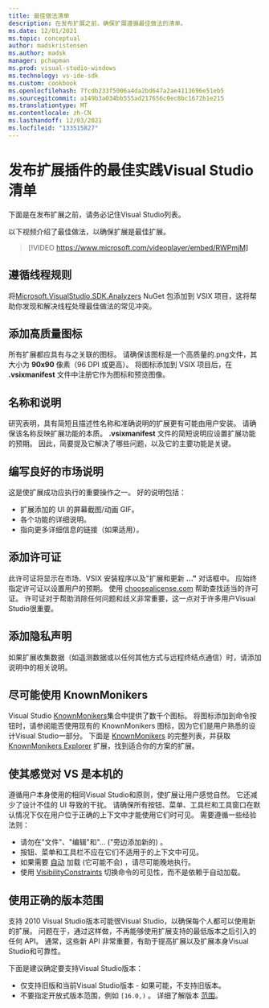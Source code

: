 ```yaml
---
title: 最佳做法清单
description: 在发布扩展之前，确保扩展遵循最佳做法的清单。
ms.date: 12/01/2021
ms.topic: conceptual
author: madskristensen
ms.author: madsk
manager: pchapman
ms.prod: visual-studio-windows
ms.technology: vs-ide-sdk
ms.custom: cookbook
ms.openlocfilehash: 7fcdb233f5006a4da2bd647a2ae4113696e51eb5
ms.sourcegitcommit: a149b3a034bb555ad217656c0ec8bc1672b1e215
ms.translationtype: MT
ms.contentlocale: zh-CN
ms.lasthandoff: 12/03/2021
ms.locfileid: "133515827"
---
```

# <a name="best-practices-checklist-to-publish-a-visual-studio-extension"></a>发布扩展插件的最佳实践Visual Studio清单

下面是在发布扩展之前，请务必记住Visual Studio列表。

以下视频介绍了最佳做法，以确保扩展是最佳扩展。

> [!VIDEO https://www.microsoft.com/videoplayer/embed/RWPmjM]

## <a name="adhere-to-threading-rules"></a>遵循线程规则
将[Microsoft.VisualStudio.SDK.Analyzers](https://www.nuget.org/packages/Microsoft.VisualStudio.SDK.Analyzers/) NuGet 包添加到 VSIX 项目，这将帮助你发现和解决线程处理最佳做法的常见冲突。

## <a name="add-high-quality-icon"></a>添加高质量图标
所有扩展都应具有与之关联的图标。 请确保该图标是一个高质量的.png文件，其大小为 **90x90** 像素（96 DPI 或更高）。 将图标添加到 VSIX 项目后，在 **.vsixmanifest** 文件中注册它作为图标和预览图像。

## <a name="name-and-description"></a>名称和说明
研究表明，具有简短且描述性名称和准确说明的扩展更有可能由用户安装。 请确保该名称反映扩展功能的本质。 **.vsixmanifest** 文件的简短说明应设置扩展功能的预期。 因此，简要提及它解决了哪些问题，以及它的主要功能是关键。

## <a name="write-good-marketplace-description"></a>编写良好的市场说明
这是使扩展成功应执行的重要操作之一。 好的说明包括：

* 扩展添加的 UI 的屏幕截图/动画 GIF。
* 各个功能的详细说明。
* 指向更多详细信息的链接（如果适用）。

## <a name="add-license"></a>添加许可证
此许可证将显示在市场、VSIX 安装程序以及"扩展和更新 **..."** 对话框中。 应始终指定许可证以设置用户的预期。 使用 [choosealicense.com](https://choosealicense.com/) 帮助查找适当的许可证。 许可证对于帮助消除任何问题和歧义非常重要，这一点对于许多用户Visual Studio很重要。

## <a name="add-privacy-notice"></a>添加隐私声明
如果扩展收集数据（如遥测数据或以任何其他方式与远程终结点通信）时，请添加说明中的相关说明。

## <a name="use-knownmonikers-when-possible"></a>尽可能使用 KnownMonikers
Visual Studio [KnownMonikers](../../image-service-and-catalog.md)集合中提供了数千个图标。 将图标添加到命令按钮时，请参阅能否使用现有的 KnownMonikers 图标，因为它们是用户熟悉的设计Visual Studio一部分。 下面是 [KnownMonikers](http://glyphlist.azurewebsites.net/knownmonikers/) 的完整列表，并获取 [KnownMonikers Explorer](https://marketplace.visualstudio.com/items?itemName=MadsKristensen.knownmonikersexplorer) 扩展，找到适合你的方案的扩展。

## <a name="make-it-feel-native-to-vs"></a>使其感觉对 VS 是本机的
遵循用户本身使用的相同Visual Studio和原则，使扩展让用户感觉自然。 它还减少了设计不佳的 UI 导致的干扰。 请确保所有按钮、菜单、工具栏和工具窗口在默认情况下仅在用户位于正确的上下文中才能使用它们时可见。 需要遵循一些经验法则：

* 请勿在"文件"、"编辑"和"... ("旁边添加新的) 。
* 按钮、菜单和工具栏不应在它们不适用于的上下文中可见。
* 如果需要 [自动](https://github.com/microsoft/VSSDK-Extensibility-Samples/tree/master/AsyncPackageMigration) 加载 (它可能不会) ，请尽可能晚地执行。
* 使用 [VisibilityConstraints](https://github.com/Microsoft/VSSDK-Extensibility-Samples/tree/master/VisibilityConstraints) 切换命令的可见性，而不是依赖于自动加载。

## <a name="use-proper-version-ranges"></a>使用正确的版本范围
支持 2010 Visual Studio版本可能很Visual Studio，以确保每个人都可以使用新的扩展。 问题在于，通过这样做，不再能够使用扩展支持的最低版本之后引入的任何 API。 通常，这些新 API 非常重要，有助于提高扩展以及扩展本身Visual Studio和可靠性。

下面是建议确定要支持Visual Studio版本：

* 仅支持旧版和当前Visual Studio版本 - 如果可能，不支持旧版本。
* 不要指定开放式版本范围，例如 `[16.0,)` 。 详细了解版本 [范围](https://devblogs.microsoft.com/visualstudio/visual-studio-extensions-and-version-ranges-demystified/)。